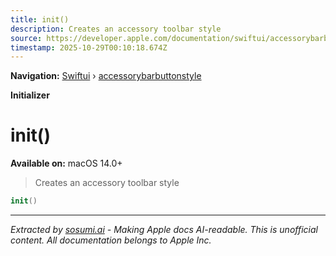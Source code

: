 ```yaml
---
title: init()
description: Creates an accessory toolbar style
source: https://developer.apple.com/documentation/swiftui/accessorybarbuttonstyle/init()
timestamp: 2025-10-29T00:10:18.674Z
---
```


**Navigation:** [Swiftui](/documentation/swiftui) › [accessorybarbuttonstyle](/documentation/swiftui/accessorybarbuttonstyle)

**Initializer**

# init()

**Available on:** macOS 14.0+

> Creates an accessory toolbar style

```swift
init()
```

---

*Extracted by [sosumi.ai](https://sosumi.ai) - Making Apple docs AI-readable.*
*This is unofficial content. All documentation belongs to Apple Inc.*
